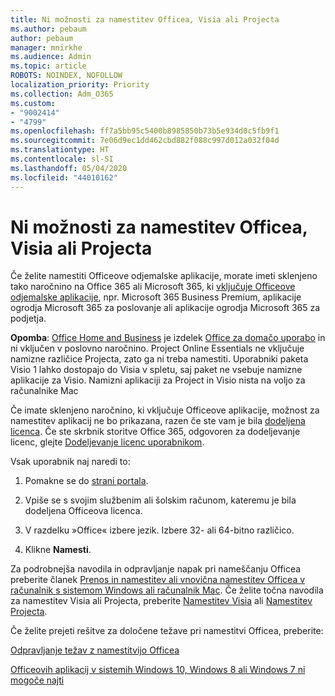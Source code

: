 ```yaml
---
title: Ni možnosti za namestitev Officea, Visia ali Projecta
ms.author: pebaum
author: pebaum
manager: mnirkhe
ms.audience: Admin
ms.topic: article
ROBOTS: NOINDEX, NOFOLLOW
localization_priority: Priority
ms.collection: Adm_O365
ms.custom:
- "9002414"
- "4799"
ms.openlocfilehash: ff7a5bb95c5400b8985850b73b5e934d0c5fb9f1
ms.sourcegitcommit: 7e06d9ec1dd462cbd882f088c997d012a032f04d
ms.translationtype: HT
ms.contentlocale: sl-SI
ms.lasthandoff: 05/04/2020
ms.locfileid: "44010162"
---
```

# <a name="no-option-to-install-office-visio-or-project"></a>Ni možnosti za namestitev Officea, Visia ali Projecta

Če želite namestiti Officeove odjemalske aplikacije, morate imeti sklenjeno tako naročnino na Office 365 ali Microsoft 365, ki [vključuje Officeove odjemalske aplikacije](https://support.office.com/article/office-for-home-and-office-for-business-plans-28cbc8cf-1332-4f04-9123-9b660abb629e), npr. Microsoft 365 Business Premium, aplikacije ogrodja Microsoft 365 za poslovanje ali aplikacije ogrodja Microsoft 365 za podjetja.

**Opomba**: [Office Home and Business](https://products.office.com/home-and-business) je izdelek [Office za domačo uporabo](https://support.office.com/article/28cbc8cf-1332-4f04-9123-9b660abb629e?wt.mc_id=Alchemy_ClientDIA) in ni vključen v poslovno naročnino. Project Online Essentials ne vključuje namizne različice Projecta, zato ga ni treba namestiti. Uporabniki paketa Visio 1 lahko dostopajo do Visia v spletu, saj paket ne vsebuje namizne aplikacije za Visio. Namizni aplikaciji za Project in Visio nista na voljo za računalnike Mac

Če imate sklenjeno naročnino, ki vključuje Officeove aplikacije, možnost za namestitev aplikacij ne bo prikazana, razen če ste vam je bila [dodeljena licenca](https://support.office.com/article/what-office-365-business-product-or-license-do-i-have-f8ab5e25-bf3f-4a47-b264-174b1ee925fd?wt.mc_id=scl_installoffice_home). Če ste skrbnik storitve Office 365, odgovoren za dodeljevanje licenc, glejte [Dodeljevanje licenc uporabnikom](https://support.office.com/article/assign-licenses-to-users-in-office-365-for-business-997596b5-4173-4627-b915-36abac6786dc?wt.mc_id=scl_installoffice_home).


Vsak uporabnik naj naredi to:

1. Pomakne se do [strani portala](https://portal.office.com/OLS/MySoftware.aspx).

2. Vpiše se s svojim službenim ali šolskim računom, kateremu je bila dodeljena Officeova licenca.

3. V razdelku »Office« izbere jezik. Izbere 32- ali 64-bitno različico.

4. Klikne **Namesti**.

Za podrobnejša navodila in odpravljanje napak pri nameščanju Officea preberite članek [Prenos in namestitev ali vnovična namestitev Officea v računalnik s sistemom Windows ali računalnik Mac](https://support.office.com/article/4414eaaf-0478-48be-9c42-23adc4716658?wt.mc_id=Alchemy_ClientDIA). Če želite točna navodila za namestitev Visia ali Projecta, preberite [Namestitev Visia](https://support.office.com/article/f98f21e3-aa02-4827-9167-ddab5b025710) ali [Namestitev Projecta](https://support.office.com/article/7059249b-d9fe-4d61-ab96-5c5bf435f281).

Če želite prejeti rešitve za določene težave pri namestitvi Officea, preberite:

[Odpravljanje težav z namestitvijo Officea](https://support.office.com/article/35ff2def-e0b2-4dac-9784-4cf212c1f6c2#BKMK_ErrorMessages)

[Officeovih aplikacij v sistemih Windows 10, Windows 8 ali Windows 7 ni mogoče najti](https://support.office.com/article/can-t-find-office-applications-in-windows-10-windows-8-or-windows-7-907ce545-6ae8-459b-8d9d-de6764a635d6)
